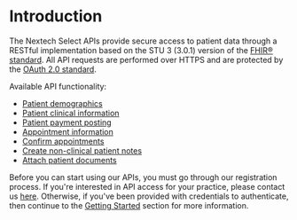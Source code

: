# Introduction

The Nextech Select APIs provide secure access to patient data through a RESTful implementation based on the STU 3 (3.0.1) version of the [FHIR® standard](https://www.hl7.org/fhir/index.html). All API requests are performed over HTTPS and are protected by the [OAuth 2.0 standard](https://oauth.net/2/).

Available API functionality:  

* [Patient demographics](/#patient-2)  
* [Patient clinical information](/#allergy-intolerance)  
* [Patient payment posting](/#payment-reconciliation)
* [Appointment information](/#appointment)  
* [Confirm appointments](/#appointment-2)  
* [Create non-clinical patient notes](/#composition)
* [Attach patient documents](/#document-reference)

Before you can start using our APIs, you must go through our registration process.  If you're interested in API access for your practice, please contact us [here](http://landing.nextech.com/developers-portal-registration-form).  Otherwise, if you've been provided with credentials to authenticate, then continue to the [Getting Started](/#getting-started) section for more information.